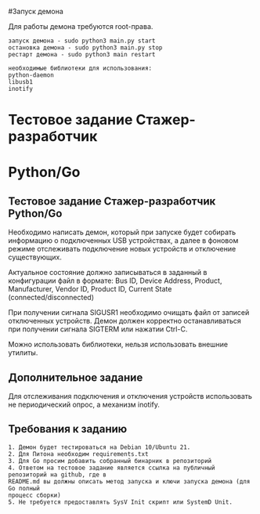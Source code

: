 #Запуск демона

Для работы демона требуются root-права.
```
запуск демона - sudo python3 main.py start
остановка демона - sudo python3 main.py stop
рестарт демона - sudo python3 main restart

необходимые библиотеки для использования:
python-daemon
libusb1
inotify
```

# Тестовое задание Стажер-разработчик

# Python/Go

## Тестовое задание Стажер-разработчик Python/Go

Необходимо написать демон, который при запуске будет собирать информацию о подключенных
USB устройствах, а далее в фоновом режиме отслеживать подключение новых устройств и
отключение существующих.

Актуальное состояние должно записываться в заданный в конфигурации файл в формате:
Bus ID, Device Address, Product, Manufacturer, Vendor ID, Product ID, Current State
(connected/disconnected)

При получении сигнала SIGUSR1 необходимо очищать файл от записей отключенных устройств.
Демон должен корректно останавливаться при получении сигнала SIGTERM или нажатии Ctrl-C.

Можно использовать библиотеки, нельзя использовать внешние утилиты.

## Дополнительное задание

Для отслеживания подключения и отключения устройств использовать не периодический опрос, а
механизм inotify.

## Требования к заданию

```
1. Демон будет тестироваться на Debian 10/Ubuntu 21.
2. Для Питона необходим requirements.txt
3. Для Go просим добавить собранный бинарник в репозиторий
4. Ответом на тестовое задание является ссылка на публичный репозиторий на github, где в
README.md вы должны описать метод запуска и ключи запуска демона (для Go полный
процесс сборки)
5. Не требуется предоставлять SysV Init скрипт или SystemD Unit.
```

